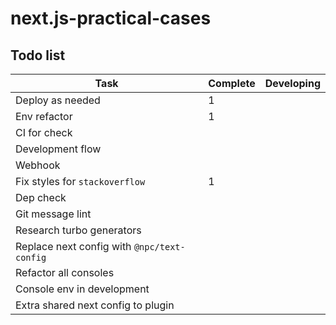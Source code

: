 # next.js-practical-cases

## Todo list

| Task                                        | Complete | Developing |
| ------------------------------------------- | -------- | ---------- |
| Deploy as needed                            | 1        |            |
| Env refactor                                | 1        |            |
| CI for check                                |          |            |
| Development flow                            |          |            |
| Webhook                                     |          |            |
| Fix styles for `stackoverflow`              | 1        |            |
| Dep check                                   |          |            |
| Git message lint                            |          |            |
| Research turbo generators                   |          |            |
| Replace next config with `@npc/text-config` |          |            |
| Refactor all consoles                       |          |            |
| Console env in development                  |          |            |
| Extra shared next config to plugin          |          |            |
